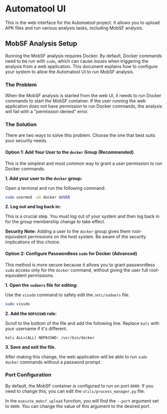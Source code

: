 # Automatool UI

This is the web interface for the Automatool project. It allows you to upload APK files and run various analysis tasks, including MobSF analysis.

## MobSF Analysis Setup

Running the MobSF analysis requires Docker. By default, Docker commands need to be run with `sudo`, which can cause issues when triggering the analysis from a web application. This document explains how to configure your system to allow the Automatool UI to run MobSF analysis.

### The Problem

When the MobSF analysis is started from the web UI, it needs to run Docker commands to start the MobSF container. If the user running the web application does not have permission to run Docker commands, the analysis will fail with a "permission denied" error.

### The Solution

There are two ways to solve this problem. Choose the one that best suits your security needs.

#### Option 1: Add Your User to the `docker` Group (Recommended)

This is the simplest and most common way to grant a user permission to run Docker commands.

**1. Add your user to the `docker` group:**

Open a terminal and run the following command:

```bash
sudo usermod -aG docker $USER
```

**2. Log out and log back in:**

This is a crucial step. You must log out of your system and then log back in for the group membership change to take effect.

**Security Note:** Adding a user to the `docker` group gives them root-equivalent permissions on the host system. Be aware of the security implications of this choice.

#### Option 2: Configure Passwordless `sudo` for Docker (Advanced)

This method is more secure because it allows you to grant passwordless `sudo` access only for the `docker` command, without giving the user full root-equivalent permissions.

**1. Open the `sudoers` file for editing:**

Use the `visudo` command to safely edit the `/etc/sudoers` file.

```bash
sudo visudo
```

**2. Add the `NOPASSWD` rule:**

Scroll to the bottom of the file and add the following line. Replace `kali` with your username if it's different.

```
kali ALL=(ALL) NOPASSWD: /usr/bin/docker
```

**3. Save and exit the file.**

After making this change, the web application will be able to run `sudo docker` commands without a password prompt.

### Port Configuration

By default, the MobSF container is configured to run on port `8080`. If you need to change this, you can edit the `utils/process_manager.py` file.

In the `execute_mobsf_upload` function, you will find the `--port` argument set to `8080`. You can change the value of this argument to the desired port.
